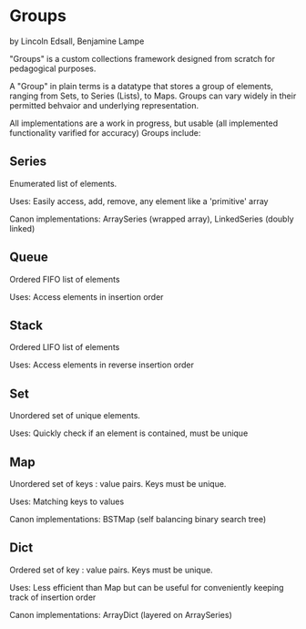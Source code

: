# Groups
by Lincoln Edsall, Benjamine Lampe

"Groups" is a custom collections framework designed from scratch for pedagogical purposes.

A "Group" in plain terms is a datatype that stores a group of elements, ranging from Sets, to Series (Lists), to Maps.
Groups can vary widely in their permitted behvaior and underlying representation.

All implementations are a work in progress, but usable (all implemented functionality varified for accuracy) Groups include:

## Series
Enumerated list of elements.

Uses: Easily access, add, remove, any element like a 'primitive' array

Canon implementations: ArraySeries (wrapped array), LinkedSeries (doubly linked)

## Queue
Ordered FIFO list of elements

Uses: Access elements in insertion order

## Stack
Ordered LIFO list of elements

Uses: Access elements in reverse insertion order

## Set
Unordered set of unique elements.

Uses: Quickly check if an element is contained, must be unique


## Map
Unordered set of keys : value pairs. Keys must be unique.

Uses: Matching keys to values

Canon implementations: BSTMap (self balancing binary search tree)

## Dict
Ordered set of key : value pairs. Keys must be unique. 

Uses: Less efficient than Map but can be useful for conveniently keeping track of insertion order

Canon implementations: ArrayDict (layered on ArraySeries)
